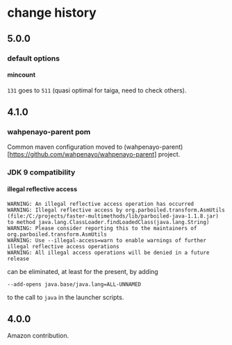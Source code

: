 # change history

## 5.0.0

### default options

#### mincount

`131` goes to `511` (quasi optimal for taiga, need to check others).

## 4.1.0

### wahpenayo-parent pom

Common maven configuration moved to 
(wahpenayo-parent)[https://github.com/wahpenayo/wahpenayo-parent]
project.

### JDK 9 compatibility

#### illegal reflective access

```
WARNING: An illegal reflective access operation has occurred
WARNING: Illegal reflective access by org.parboiled.transform.AsmUtils 
(file:/C:/projects/faster-multimethods/lib/parboiled-java-1.1.8.jar) 
to method java.lang.ClassLoader.findLoadedClass(java.lang.String)
WARNING: Please consider reporting this to the maintainers of org.parboiled.transform.AsmUtils
WARNING: Use --illegal-access=warn to enable warnings of further illegal reflective access operations
WARNING: All illegal access operations will be denied in a future release
```

can be eliminated, at least for the present, by adding

`--add-opens java.base/java.lang=ALL-UNNAMED`

to the call to `java` in the launcher scripts.

## 4.0.0

Amazon contribution.